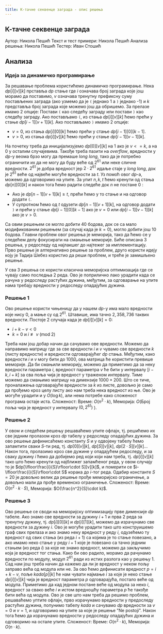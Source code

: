 ```yaml
---
title: К-тачне секвенце заграда - опис решења
---
```


## К-тачне секвенце заграда

Аутор: Никола Пешић
Текст и тест примери: Никола Пешић
Анализа решења: Никола Пешић
Тестер: Иван Стошић

## Анализа
### Идеја за  динамичко програмирање
За решавање проблема користићемо динамичко програмирање.
Нека $dp[i][v][k]$ прставља $dp$ стање где $i$ означава број заграда које још морамо да поставимо, $v$ означава тренутну префиксну суму постављених заграда (ако узмемо да је `(` једнако 1 а `)` једнако -1) и $k$ представља број заграда које можемо још да обришемо.
За прелазе имамо 2 опције: Постави `(` као следећу заграду или постави `)` као следећу заграду.
Ако постављамо `(`, из стања $dp[i][v][k]$ ћемо прећи у стање $dp[i-1][v+1][k]$.
Ако постављамо `)` имамо 2 опције: 
- $v=0$, из стања $dp[i][0][k]$ ћемо прећи у стање $dp[i-1][0][k-1]$.
- $v>0$, из стања $dp[i][v][k]$ ћемо прећи у стање $dp[i-1][v-1][k]$.

На почетку треба да иницијализујемо $dp[0][v][k]$ на $1$ ако је $v<=k$, а на $0$ у осталим случајевима.
Такође треба пазити на $overflow$, вредности у $dp$-у веома брзо могу да премаше $long~long$, тако да је потребно ограничити их да не могу да буду веће од $2^{61}$ или неке сличне вредности. $2^{61}$ је добра вредност јер $2\cdot 2^{61}$ идаље стаје у $long~long$, док је $2^{61}$ веће од највеће могуће вредности за $t$.
Уз помоћ овог $dp$-а, можемо да одговоримо на упите. За упит $n,k,t$ ћемо кренути од стања $dp[n][0][k]$ и након тога ћемо радити следеће док $n$ не постане $0$ :
- Ако је $dp[n-1][v+1][k]\geq t$, прећи ћемо у то стање и на одговор додати `(`.
- У супротном ћемо од $t$ одузети $dp[n-1][v+1][k]$, на одговор додати `)` и прећи у стање $dp[i-1][0][k-1]$ ако је $v=0$ или $dp[i-1][v-1][k]$ ако је $v>0$.

Са овим решењем се могло добити $40$ бодова, док се са мало модификованим решењем (за случај када је $k=0$), могло добити још $10$ бодова.
Главни проблем овог решења је меморија, тако да ћемо се у следећем делу фокусирати на смањење меморије.
Биће описана 3 решења, у редоследу од најлакшег до најтежег за имплементацију. Прво решење је алтернативно решење за проблем, друго користи идеју коју је Тадија Шебез користио да реши проблем, и треће је замишљено решење.

У сва 3 решења се користи класична меморијска оптимизација где се чувају само последња 2 реда. Ово је поприлично лако урадити када се рачуна у редоследу растућих дужина, међутим, за одговарање на упите нама требају вредности у редоследу опадајућих дужина.
### Решење 1
Ово решење користи чињеницу да у нашем $dp$-у има мало вредности које нису $0$, а мање су од $2^{61}$. Штавише, има тачно $2,358,736$ таквих вредности. 
Постоје 2 случаја када је $dp[i][v][k]=0$:
- $i+k-v<0$
- $k=0$ и $i\not\equiv v\ (\textrm{mod}\ 2)$

Треба нам још добар начин да сачувамо ове вредности. Можемо да направимо матрицу где за све вредности $i$ и $v$ чувамо све вредности $k$ (листу вредности) и вредности одговарајућег $dp$ стања.
Међутим, како вредности $i$ и $v$ могу бити до $1000$, ова матрица ће користити превише меморије. Да би смањили меморију, можемо да приметимо да за неку вредности параметра $i$, вредност параметра $v$ ће бити у интервалу $[i-k,i+k]$ за сва поља чија је вредност у траженом интервалу. Тиме можемо да смањимо матрицу на димензије $1000\times 200$.
Што се тиче, проналажења одговарајуће вредности за $k$ из листе, довољно је само да прођемо кроз целу листу ако нам треба нека вредност из ње. Ово је могуће урадити и у $О(\log{k})$, али нема потребе како сложеност програма остаје иста.
Сложеност: Време: $O(n^2\cdot k)$, Меморија: $O($Број поља чија је вредност у интервалу $(0,2^{61})$ $)$.

### Решење 2
У овом и следећем решењу решаваћемо упите офлајн, тј. решићемо их све једним пролазом кроз $dp$ табелу у редоследу опадајућих дужина. За ово решење дефинисаћемо константу $S$ и у одвојену табелу ћемо запамтити сваки $S$-ти ред, тј. $dp[0][v][k]$, $dp[S][v][k]$, $dp[2\cdot S][v][k]$...
Након тога, пролазимо кроз све дужине у опадајућем редоследу, и за сваку дужину $i$ ћемо да добијемо ред који који нам треба, тј. $dp[i][v][k]$ тако што ћемо кренути од најближег запамћеног реда, у овом случају то је $dp[\lfloor\frac{i}{S}\rfloor\cdot S][v][k]$, и померити се $i-\lfloor\frac{i}{S}\rfloor\cdot S$ корака до $i$-тог реда.
Одабир константе $S=20$ је довољно велик да решење прође меморијско ограничење, а довољно мали да прође временско ограничење.
Сложеност: Време: $O(n^2\cdot k\cdot S)$, Меморија: $O(\frac{n^2}{S}\cdot k)$.

### Решење 3
Ово решење се своди на меморијску оптимизацију прве димензије $dp$ табеле. Ако знамо све вредности за дужину $i+1$ и прва 2 реда за тренутну дужину, тј. $dp[i][0][k]$ и $dp[i][1][k]$, можемо да израчунамо све вредности за дужину $i$. Ово је могуће урадити тако што конструишемо граф свих прелаза и ако знамо неку вредност у реду $i$, одузећемо ту вредност од свих стања (из реда $i+1$) са којима је то стање повезано, а ако имамо неко стање у реду $i+1$ које је повезано са тачно једним стањем (из реда $i$) за које не знамо вредност, можемо да закључимо која је вредност тог стања.
Како би ово радило, морамо да рачунамо вредности по модулу, модул $2^{61}$ ради из истих разлога као у решењу 1. Сад нам још треба начин да кажемо да ли је вредност у неком пољу заправо већа од модула или не. За ово ћемо дефинисати вредност $p=i+k-v$, поље $kada[p][k]$ ће нам чувати најмање $i$ за које је неко стање $dp[i][v][k]$ чија је вредност параметра $p$ одговарајућа, постало веће од модула. Приметимо да кад једном постане веће од модула за неко $i$, вредност за свако веће $i$ и истом вредношћу параметра $p$ ће такође бити већа од модула.
Ово је све што нам треба да решимо проблем, решаваћемо уптите офлајн, прво израчунамо вредности у предоследу растућих дужина, попунимо табелу $kada$ и сачувамо $dp$ вредности за $v=0$ и $v=1$, и одговоримо на упите за које је решење "Ne postoji". Након тога ћемо да израчунамо вредности у редоследу опадајућих дужина и одговоримо на остале упите.
Сложеност: Време: $O(n^2\cdot k)$, Меморија: $O(n\cdot k)$.
